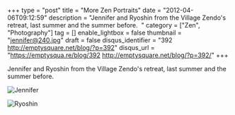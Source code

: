 +++
type = "post"
title = "More Zen Portraits"
date = "2012-04-06T09:12:59"
description = "Jennifer and Ryoshin from the Village Zendo's retreat, last summer and the summer before. &#160;"
category = ["Zen", "Photography"]
tag = []
enable_lightbox = false
thumbnail = "jennifer@240.jpg"
draft = false
disqus_identifier = "392 http://emptysquare.net/blog/?p=392"
disqus_url = "https://emptysqua.re/blog/392 http://emptysquare.net/blog/?p=392/"
+++

<p>Jennifer and Ryoshin from the Village Zendo's retreat, last summer and
the summer before.</p>
<p><img style="display:block; margin-left:auto; margin-right:auto;" src="jennifer.jpg" title="Jennifer" /></p>
<p><img style="display:block; margin-left:auto; margin-right:auto;" src="ryoshin.jpg" title="Ryoshin" /></p>
